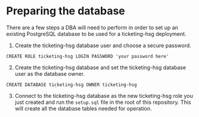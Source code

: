 # Preparing the database

There are a few steps a DBA will need to perform in order to set up an existing PostgreSQL database to be used for a ticketing-hsg deployment.

1. Create the ticketing-hsg database user and choose a secure password.
```postgresql
CREATE ROLE ticketing-hsg LOGIN PASSWORD 'your password here'
```
2. Create the ticketing-hsg database and set the ticketing-hsg database user as the database owner.
```postgresql
CREATE DATABASE ticketing-hsg OWNER ticketing-hsg
```
3. Connect to the ticketing-hsg database as the new ticketing-hsg role you just created and run the `setup.sql` file in the root of this repository. This will create all the database tables needed for operation.